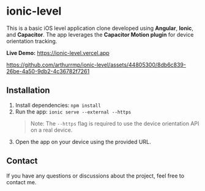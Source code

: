 # ionic-level

This is a basic iOS level application clone developed using **Angular**, **Ionic**, and **Capacitor**. The app leverages the **Capacitor Motion plugin** for device orientation tracking.

<b>Live Demo:</b> https://ionic-level.vercel.app

https://github.com/arthurrmp/ionic-level/assets/44805300/8db6c839-26be-4a50-9db2-4c36782f7261

## Installation

1. Install dependencies: `npm install`
2. Run the app: `ionic serve --external --https`
   > Note: The `--https` flag is required to use the device orientation API on a real device.
3. Open the app on your device using the provided URL.

## Contact

If you have any questions or discussions about the project, feel free to contact me.
